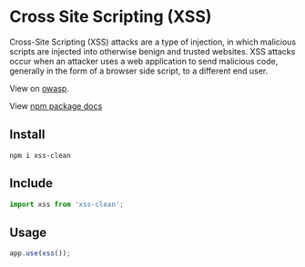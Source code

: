 # Cross Site Scripting (XSS)

Cross-Site Scripting (XSS) attacks are a type of injection, in which malicious scripts are injected into otherwise benign and trusted websites. XSS attacks occur when an attacker uses a web application to send malicious code, generally in the form of a browser side script, to a different end user.

View on [owasp](https://owasp.org/www-community/attacks/xss/#:~:text=Overview,to%20a%20different%20end%20user).

View [npm package docs](https://www.npmjs.com/package/xss)

## Install

```
npm i xss-clean
```

## Include

```js
import xss from 'xss-clean';
```

## Usage

```js
app.use(xss());
```
